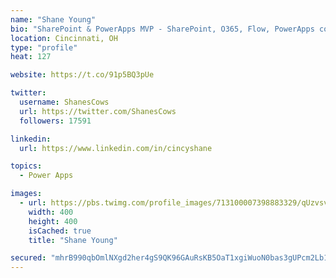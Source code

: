 ```yaml
---
name: "Shane Young"
bio: "SharePoint & PowerApps MVP - SharePoint, O365, Flow, PowerApps consulting? @PowerApps911 | Pure Snark? You found it."
location: Cincinnati, OH
type: "profile"
heat: 127

website: https://t.co/91p5BQ3pUe

twitter:
  username: ShanesCows
  url: https://twitter.com/ShanesCows
  followers: 17591

linkedin:
  url: https://www.linkedin.com/in/cincyshane

topics:
  - Power Apps

images:
  - url: https://pbs.twimg.com/profile_images/713100007398883329/qUzvsvQ3_400x400.jpg
    width: 400
    height: 400
    isCached: true
    title: "Shane Young"

secured: "mhrB990qbOmlNXgd2her4gS9QK96GAuRsKB5OaT1xgiWuoN0bas3gUPcm2Lb1kXJWYV9RrVvStuVdctJauP8Uo4cex5I/rJUYisVYRuohMVMRzAgsOkcJBvQb1LcDkmmj8hrj06qW9jVPnuwvjXKU/3qNChEmgOMRzTx99R+THqTAtC324w5sv6hTp7/u/mAwi1ldD8MFhIBYYe5prAE0cm1QF27i5SrcM8RWcS/St/VCK8A2R76FOHX8USynlNiMp2n1IlY3VvD/+6pZZ/IGjAayKJ/UsAyPygyq8qdoQzw5pC3RR4fsd5DcIYAW5FlDjQzIJQ2kTnT0Pbgs6ZkJty4CeY/O2kvgoIfPctYAT11MhDd1P7TyqP6ABbCVWT+c8kxVHZo75glsyo8bPaf7/QgWcD165Eho1O1Hyu6oWk=;N5RM1UdhFeJFFsdS+7hbrQ=="
---
```


